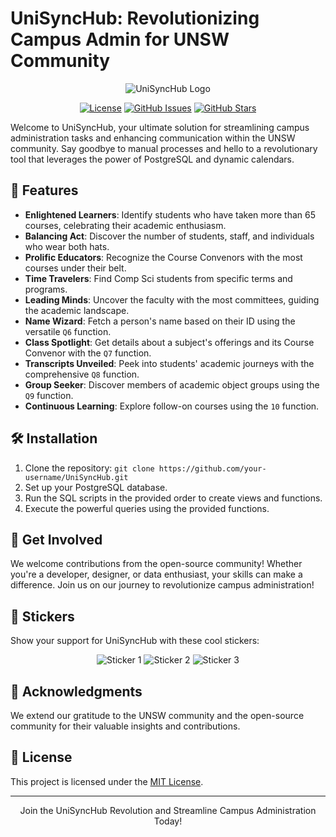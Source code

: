 # UniSyncHub: Revolutionizing Campus Admin for UNSW Community

<p align="center">
  <img src="https://your-image-url-here.com" alt="UniSyncHub Logo">
</p>

<div align="center">
  
  [![License](https://img.shields.io/badge/license-MIT-blue.svg)](LICENSE)
  [![GitHub Issues](https://img.shields.io/github/issues/your-username/UniSyncHub.svg)](https://github.com/your-username/UniSyncHub/issues)
  [![GitHub Stars](https://img.shields.io/github/stars/your-username/UniSyncHub.svg)](https://github.com/your-username/UniSyncHub/stargazers)
  
</div>

Welcome to UniSyncHub, your ultimate solution for streamlining campus administration tasks and enhancing communication within the UNSW community. Say goodbye to manual processes and hello to a revolutionary tool that leverages the power of PostgreSQL and dynamic calendars.

## 🚀 Features

- **Enlightened Learners**: Identify students who have taken more than 65 courses, celebrating their academic enthusiasm.
- **Balancing Act**: Discover the number of students, staff, and individuals who wear both hats.
- **Prolific Educators**: Recognize the Course Convenors with the most courses under their belt.
- **Time Travelers**: Find Comp Sci students from specific terms and programs.
- **Leading Minds**: Uncover the faculty with the most committees, guiding the academic landscape.
- **Name Wizard**: Fetch a person's name based on their ID using the versatile `Q6` function.
- **Class Spotlight**: Get details about a subject's offerings and its Course Convenor with the `Q7` function.
- **Transcripts Unveiled**: Peek into students' academic journeys with the comprehensive `Q8` function.
- **Group Seeker**: Discover members of academic object groups using the `Q9` function.
- **Continuous Learning**: Explore follow-on courses using the `10` function.

## 🛠️ Installation

1. Clone the repository: `git clone https://github.com/your-username/UniSyncHub.git`
2. Set up your PostgreSQL database.
3. Run the SQL scripts in the provided order to create views and functions.
4. Execute the powerful queries using the provided functions.

## 🤝 Get Involved

We welcome contributions from the open-source community! Whether you're a developer, designer, or data enthusiast, your skills can make a difference. Join us on our journey to revolutionize campus administration!

## 🎉 Stickers

Show your support for UniSyncHub with these cool stickers:

<p align="center">
  <img src="https://sticker-url-1.com" alt="Sticker 1">
  <img src="https://sticker-url-2.com" alt="Sticker 2">
  <img src="https://sticker-url-3.com" alt="Sticker 3">
</p>

## 🙏 Acknowledgments

We extend our gratitude to the UNSW community and the open-source community for their valuable insights and contributions.

## 📄 License

This project is licensed under the [MIT License](LICENSE).

---

<p align="center">
  Join the UniSyncHub Revolution and Streamline Campus Administration Today!
</p>
